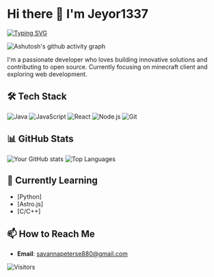 # Hi there 👋 I'm Jeyor1337

[![Typing SVG](https://readme-typing-svg.demolab.com/?lines=Welcome+to+my+profile!;Full-stack+developer;Open+source+enthusiast)](https://git.io/typing-svg)

![Ashutosh's github activity graph](https://github-readme-activity-graph.vercel.app/graph?username=Jeyor1337)

I'm a passionate developer who loves building innovative solutions and contributing to open source. Currently focusing on minecraft client and exploring web development.

## 🛠️ Tech Stack
![Java](https://img.shields.io/badge/Java-3776AB?style=for-the-badge&logo=openjdk&logoColor=white)
![JavaScript](https://img.shields.io/badge/JavaScript-F7DF1E?style=for-the-badge&logo=javascript&logoColor=black)
![React](https://img.shields.io/badge/React-20232A?style=for-the-badge&logo=react&logoColor=61DAFB)
![Node.js](https://img.shields.io/badge/Node.js-339933?style=for-the-badge&logo=nodedotjs&logoColor=white)
![Git](https://img.shields.io/badge/Git-F05032?style=for-the-badge&logo=git&logoColor=white)

## 📊 GitHub Stats
![Your GitHub stats](https://github-readme-stats.vercel.app/api?username=Jeyor1337&show_icons=true&theme=default)
![Top Languages](https://github-readme-stats.vercel.app/api/top-langs/?username=Jeyor1337&layout=compact)

## 🌱 Currently Learning
- [Python]
- [Astro.js]
- [C/C++]

## 📫 How to Reach Me
- **Email**: savannapeterse880@gmail.com

![Visitors](https://visitor-badge.laobi.icu/badge?page_id=Jeyor1337.Jeyor1337)
